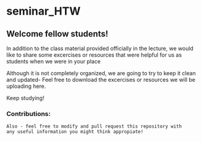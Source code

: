 # seminar_HTW
## Welcome fellow students!

In addition to the class material provided officially in the lecture, we would like to share some excercises or resources that were helpful for us as students when we were in your place

Although it is not completely organized, we are going to try to keep it clean and updated- Feel free to download the excercises or resources we will be uploading here.

Keep studying!











### Contributions:

```
Also - feel free to modify and pull request this repository with 
any useful information you might think appropiate!
```
